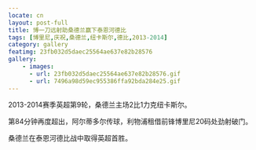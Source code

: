 ```yaml
---
locate: cn
layout: post-full
title: 博一刀远射助桑德兰赢下泰恩河德比
tags: [博里尼,庆祝,桑德兰,纽卡斯尔,德比,2013-2014]
category: gallery
featimg: 23fb032d5daec25564ae637e82b28576
gallery:
    - images:
      - url: 23fb032d5daec25564ae637e82b28576.gif
      - url: 7496a98d59ec955386ffa92bda284e25.gif
---
```


2013-2014赛季英超第9轮，桑德兰主场2比1力克纽卡斯尔。

第84分钟再度超出，阿尔蒂多尔传球，利物浦租借前锋博里尼20码处劲射破门。

桑德兰在泰恩河德比战中取得英超首胜。
